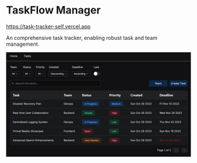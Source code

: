 # TaskFlow Manager

<https://task-tracker-self.vercel.app>

 An comprehensive task tracker, enabling robust task and team management.

![Home](assets/task-tracker.PNG)